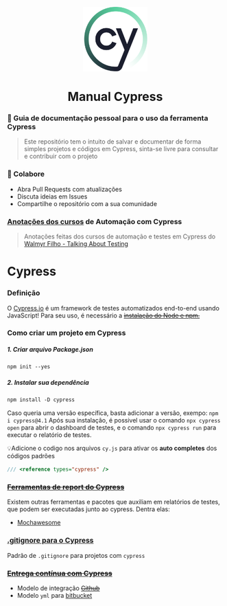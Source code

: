 <p align="center">
  <a>
    <img src="./Doc/images/logoCypressLit.png" alt="Logo Cypress" height="150" width="150">
  </a>
  <h1 align="center">Manual Cypress</h1>
</p>

### 🎯 Guia de documentação pessoal para o uso da ferramenta Cypress 

> Este repositório tem o intuito de salvar e documentar de forma simples projetos e códigos em Cypress, sinta-se livre para consultar e contribuir com o projeto 

### 🚨 Colabore

- Abra Pull Requests com atualizações
- Discuta ideias em Issues
- Compartilhe o repositório com a sua comunidade

### [Anotações dos cursos](./doc/cypressTAT_Documentation.md) de Automação com Cypress 
> Anotações feitas dos cursos de automação e testes em Cypress do [Walmyr Filho - Talking About Testing](https://github.com/wlsf82)

# Cypress

### Definição

O [Cypress.io](http://cypress.io/) é um framework de testes automatizados end-to-end usando JavaScript! Para seu uso, é necessário a [~~instalação do Node e npm.~~]() 


### Como criar um projeto em Cypress

##### 1. Criar arquivo Package.json
```markdown
npm init --yes
```

##### 2. Instalar sua dependência
```markdown
npm install -D cypress
```

Caso queria uma versão específica, basta adicionar a versão, exempo: `npm i cypress@4.1` Após sua instalação, é possivel usar o comando `npx cypress open` para abrir o dashboard de testes, e o comando `npx cypress run` para executar o relatório de testes.

💡Adicione o codigo nos arquivos ```cy.js``` para ativar os **auto completes** dos códigos padrões 
```js
/// <reference types="cypress" />
```

### [~~Ferramentas de report do Cypress~~]()
Existem outras ferramentas e pacotes que auxiliam em relatórios de testes, que podem ser executadas junto ao cypress. Dentra elas:
* [Mochawesome](./Doc/doc_report/mochawesome.md)

### [.gitignore para o Cypress](./Doc/gitignore_cypress.md)
Padrão de `.gitignore` para projetos com `cypress`

### [~~Entrega contínua com Cypress~~]()
- Modelo de integração [~~Github~~]()
- Modelo `yml` para [bitbucket](./Doc/doc_ci/bitbucket.md)



